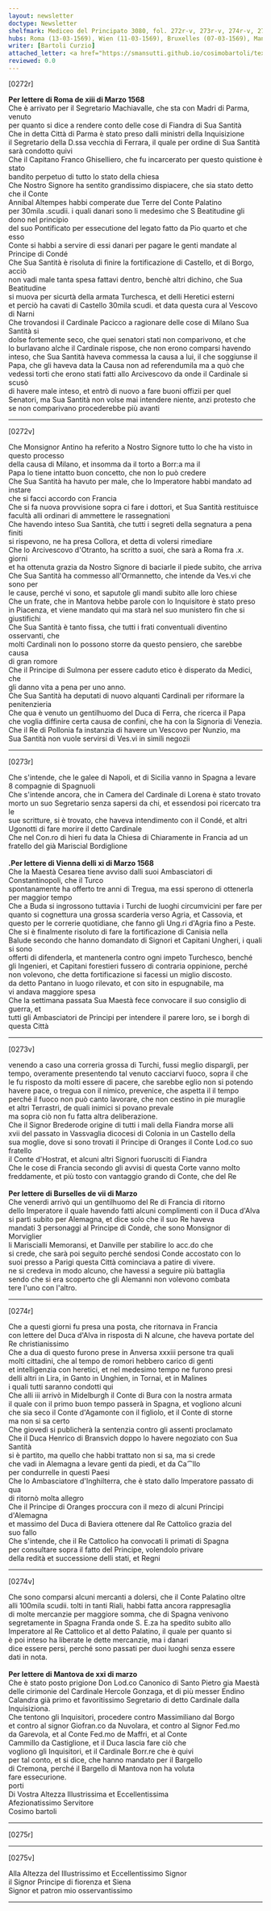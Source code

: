```yaml
---
layout: newsletter
doctype: Newsletter
shelfmark: Mediceo del Principato 3080, fol. 272r-v, 273r-v, 274r-v, 275r-v
hubs: Roma (13-03-1569), Wien (11-03-1569), Bruxelles (07-03-1569), Mantova (21-03-1569)
writer: [Bartoli Curzio]
attached_letter: <a href="https://smansutti.github.io/cosimobartoli/texts/2979_062/">2979_062</a>
reviewed: 0.0
---
```


[0272r]  
  
  
<strong>Per lettere di Roma de xiii di Marzo 1568</strong>  
Che è arrivato per il Segretario Machiavalle, che sta con Madri di Parma, venuto  
per quanto si dice a rendere conto delle cose di Fiandra di Sua Santità  
Che in detta Città di Parma è stato preso dalli ministri della Inquisizione  
il Segretario della D.ssa vecchia di Ferrara, il quale per ordine di Sua Santità sarà condotto quivi  
Che il Capitano Franco Ghiselliero, che fu incarcerato per questo quistione è stato  
bandito perpetuo di tutto lo stato della chiesa  
Che Nostro Signore ha sentito grandissimo dispiacere, che sia stato detto che il Conte  
Annibal Altempes habbi comperate due Terre del Conte Palatino  
per 30mila .scudii. i quali danari sono li medesimo che S Beatitudine gli dono nel principio  
del suo Pontificato per essecutione del legato fatto da Pio quarto et che esso  
Conte si habbi a servire di essi danari per pagare le genti mandate al Principe di Condé  
Che Sua Santità è risoluta di finire la fortificazione di Castello, et di Borgo, acciò  
non vadi male tanta spesa fattavi dentro, benchè altri dichino, che Sua Beatitudine  
si muova per sicurtà della armata Turchesca, et delli Heretici esterni  
et perciò ha cavati di Castello 30mila scudi. et data questa cura al Vescovo di Narni  
Che trovandosi il Cardinale Pacicco a ragionare delle cose di Milano Sua Santità si  
dolse fortemente seco, che quei senatori stati non comparivono, et che  
lo burlavano alche il Cardinale rispose, che non erono comparsi havendo  
inteso, che Sua Santità haveva commessa la causa a lui, il che soggiunse il  
Papa, che gli haveva data la Causa non ad referendumila ma a quò che  
vedessi torti che erono stati fatti allo Arcivescovo da onde il Cardinale si scusò  
di havere male inteso, et entrò di nuovo a fare buoni offizii per quel  
Senatori, ma Sua Santità non volse mai intendere niente, anzi protesto che  
se non comparivano procederebbe più avanti  
  
---  

[0272v]  
  
  
Che Monsignor Antino ha referito a Nostro Signore tutto lo che ha visto in questo processo  
della causa di Milano, et insomma da il torto a Borr:a ma il  
Papa lo tiene intatto buon concetto, che non lo può credere  
Che Sua Santità ha havuto per male, che lo Imperatore habbi mandato ad instare  
che si facci accordo con Francia  
Che si fa nuova provvisione sopra ci fare i dottori, et Sua Santità restituisce  
facultà alli ordinari di ammettere le rassegnationi  
Che havendo inteso Sua Santità, che tutti i segreti della segnatura a pena finiti  
si rispevono, ne ha presa Collora, et detta di volersi rimediare  
Che lo Arcivescovo d'Otranto, ha scritto a suoi, che sarà a Roma fra .x. giorni  
et ha ottenuta grazia da Nostro Signore di baciarle il piede subito, che arriva  
Che Sua Santità ha commesso all'Ormannetto, che intende da Ves.vi che sono per  
le cause, perché vi sono, et saputole gli mandi subito alle loro chiese  
Che un frate, che in Mantova hebbe parole con lo Inquisitore è stato preso  
in Piacenza, et viene mandato qui ma starà nel suo munistero fin che si giustifichi  
Che Sua Santità è tanto fissa, che tutti i frati conventuali diventino osservanti, che  
molti Cardinali non lo possono storre da questo pensiero, che sarebbe causa  
di gran romore  
Che il Principe di Sulmona per essere caduto etico è disperato da Medici, che  
gli danno vita a pena per uno anno.  
Che Sua Santità ha deputati di nuovo alquanti Cardinali per riformare la penitenzieria  
Che qua è venuto un gentilhuomo del Duca di Ferra, che ricerca il Papa  
che voglia diffinire certa causa de confini, che ha con la Signoria di Venezia.  
Che il Re di Pollonia fa instanzia di havere un Vescovo per Nunzio, ma  
Sua Santità non vuole servirsi di Ves.vi in simili negozii  
  
---  

[0273r]  
  
  
Che s'intende, che le galee di Napoli, et di Sicilia vanno in Spagna a levare  
8 compagnie di Spagnuoli  
Che s'intende ancora, che in Camera del Cardinale di Lorena è stato trovato  
morto un suo Segretario senza sapersi da chi, et essendosi poi ricercato tra le  
sue scritture, si è trovato, che haveva intendimento con il Condé, et altri  
Ugonotti di fare morire il detto Cardinale  
Che nel Con.ro di hieri fu data la Chiesa di Chiaramente in Francia ad un  
fratello del già Mariscial Bordiglione  
<br/><strong>.Per lettere di Vienna delli xi di Marzo 1568</strong>  
Che la Maestà Cesarea tiene avviso dalli suoi Ambasciatori di Constantinopoli, che il Turco  
spontanamente ha offerto tre anni di Tregua, ma essi sperono di ottenerla  
per maggior tempo  
Che a Buda si ingrossono tuttavia i Turchi de luoghi circumvicini per fare per  
quanto si cognettura una grossa scarderia verso Agria, et Cassovia, et  
questo per le correrie quotidiane, che fanno gli Ung.ri d'Agria fino a Peste.  
Che si è finalmente risoluto di fare la fortificazione di Canisia nella  
Balude secondo che hanno domandato di Signori et Capitani Ungheri, i quali si sono  
offerti di difenderla, et mantenerla contro ogni impeto Turchesco, benché  
gli Ingenieri, et Capitani forestieri fussero di contraria oppinione, perché  
non volevono, che detta fortificazione si facessi un miglio discosto.  
da detto Pantano in luogo rilevato, et con sito in espugnabile, ma  
vi andava maggiore spesa  
Che la settimana passata Sua Maestà fece convocare il suo consiglio di guerra, et  
tutti gli Ambasciatori de Principi per intendere il parere loro, se i borgh di questa Città  
  
---  

[0273v]  
  
  
venendo a caso una correria grossa di Turchi, fussi meglio dispargli, per  
tempo, overamente presentendo tal venuto cacciarvi fuoco, sopra il che  
le fu risposto da molti essere di pacere, che sarebbe eglio non si potendo  
havere pace, o tregua con il nimico, prevenice, che aspetta il il tempo  
perché il fuoco non può canto lavorare, che non cestino in pie muraglie  
et altri Terrastri, de quali inimici si povano prevale  
ma sopra ciò non fu fatta altra deliberazione.  
Che il Signor Brederode origine di tutti i mali della Fiandra morse alli  
xvii del passato in Vassvaglia dicocesi di Colonia in un Castello della  
sua moglie, dove si sono trovati il Principe di Oranges il Conte Lod.co suo fratello  
il Conte d'Hostrat, et alcuni altri Signori fuorusciti di Fiandra  
Che le cose di Francia secondo gli avvisi di questa Corte vanno molto  
freddamente, et più tosto con vantaggio grando di Conte, che del Re  
<br/><strong>Per lettere di Burselles de vii di Marzo</strong>  
Che venerdi arrivò qui un gentilhuomo del Re di Francia di ritorno  
dello Imperatore il quale havendo fatti alcuni complimenti con il Duca d'Alva  
si partì subito per Alemagna, et dice solo che il suo Re haveva  
mandati 3 personaggi al Principe di Condè, che sono Monsignor di Morviglier  
li Mariscialli Memoransi, et Danville per stabilire lo acc.do che  
si crede, che sarà poi seguito perché sendosi Conde accostato con lo  
suoi presso a Parigi questa Città cominciava a patire di vivere.  
ne si credeva in modo alcuno, che havessi a seguire più battaglia  
sendo che si era scoperto che gli Alemanni non volevono combata  
tere l'uno con l'altro.  
  
---  

[0274r]  
  
  
Che a questi giorni fu presa una posta, che ritornava in Francia  
con lettere del Duca d'Alva in risposta di N alcune, che haveva portate del Re christianissimo  
Che a dua di questo furono prese in Anversa xxxiii persone tra quali  
molti cittadini, che al tempo de romori hebbero carico di genti  
et intelligenzia con heretici, et nel medesimo tempo ne furono presi  
delli altri in Lira, in Ganto in Unghien, in Tornai, et in Malines  
i quali tutti saranno condotti qui  
Che alli iii arrivò in Midelburgh il Conte di Bura con la nostra armata  
il quale con il primo buon tempo passerà in Spagna, et vogliono alcuni  
che sia seco il Conte d'Agamonte con il figliolo, et il Conte di storne  
ma non si sa certo  
Che giovedì si publicherà la sentenzia contro gli assenti proclamato  
Che il Duca Henrico di Bransvich doppo lo havere negoziato con Sua Santità  
si è partito, ma quello che habbi trattato non si sa, ma si crede  
che vadi in Alemagna a levare genti da piedi, et da Ca⁀llo  
per condurrelle in questi Paesi  
Che lo Ambasciatore d'Inghilterra, che è stato dallo Imperatore passato di qua  
di ritornò molta allegro  
Che il Principe di Oranges proccura con il mezo di alcuni Principi d'Alemagna  
et massimo del Duca di Baviera ottenere dal Re Cattolico grazia del  
suo fallo  
Che s'intende, che il Re Cattolico ha convocati li primati di Spagna  
per consultare sopra il fatto del Principe, volendolo privare  
della redità et successione delli stati, et Regni  
  
---  

[0274v]  
  
  
Che sono comparsi alcuni mercanti a dolersi, che il Conte Palatino oltre  
alli 100mila scudii. tolti in tanti Riali, habbi fatta ancora rappresaglia  
di molte mercanzie per maggiore somma, che di Spagna venivono  
segretamente in Spagna Franda onde S. E.za ha spedito subito allo  
Imperatore al Re Cattolico et al detto Palatino, il quale per quanto si  
è poi inteso ha liberate le dette mercanzie, ma i danari  
dice essere persi, perché sono passati per duoi luoghi senza essere  
dati in nota.  
<br/><strong>Per lettere di Mantova de xxi di marzo</strong>  
Che è stato posto prigione Don Lod.co Canonico di Santo Pietro gia Maestà  
delle cirimonie del Cardinale Hercole Gonzaga, et di più messer Endino  
Calandra già primo et favoritissimo Segretario di detto Cardinale dalla Inquisiziona.  
Che tentono gli Inquisitori, procedere contro Massimiliano dal Borgo  
et contro al signor Giofran.co da Nuvolara, et contro al Signor Fed.mo  
da Garevola, et al Conte Fed.mo de Maffri, et al Conte  
Cammillo da Castiglione, et il Duca lascia fare ciò che  
vogliono gli Inquisitori, et il Cardinale Borr.re che è quivi  
per tal conto, et si dice, che hanno mandato per il Bargello  
di Cremona, perché il Bargello di Mantova non ha voluta  
fare essecurione.  
porti  
Di Vostra Altezza Illustrissima et Eccellentissima  
Afezionatissimo Servitore  
Cosimo bartoli  
  
---  

[0275r]  
  
  
  
---  

[0275v]  
  
  
Alla Altezza del Illustrissimo et Eccellentissimo Signor  
il Signor Principe di fiorenza et Siena  
Signor et patron mio osservantissimo  
  
---  

